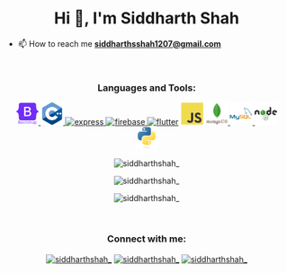 <h1 align="center">Hi 👋, I'm Siddharth Shah</h1>

- 📫 How to reach me **siddharthsshah1207@gmail.com**

<br>

<h3 align="center">Languages and Tools:</h3>
<p align="center"> 
<a href="https://getbootstrap.com" target="_blank"> 
<img src="https://raw.githubusercontent.com/devicons/devicon/master/icons/bootstrap/bootstrap-plain-wordmark.svg" alt="bootstrap" width="40" height="40"/> </a> <a href="https://www.chartjs.org" target="_blank"><a href="https://www.w3schools.com/cpp/" target="_blank"> <img src="https://raw.githubusercontent.com/devicons/devicon/master/icons/cplusplus/cplusplus-original.svg" alt="cplusplus" width="40" height="40"/> </a><a href="https://expressjs.com" target="_blank"> <img src="https://img.shields.io/badge/Express.js-000000?style=for-the-badge&logo=express&logoColor=white" alt="express" width="80" height="40"/> </a> <a href="https://firebase.google.com/" target="_blank"> <img src="https://www.vectorlogo.zone/logos/firebase/firebase-icon.svg" alt="firebase" width="40" height="40"/> </a><a href="https://flutter.dev" target="_blank"> <img src="https://www.vectorlogo.zone/logos/flutterio/flutterio-icon.svg" alt="flutter" width="40" height="40"/></a>  <a href="https://developer.mozilla.org/en-US/docs/Web/JavaScript" target="_blank"> <img src="https://raw.githubusercontent.com/devicons/devicon/master/icons/javascript/javascript-original.svg" alt="javascript" width="40" height="40"/></a> <a href="https://www.mongodb.com/" target="_blank"> <img src="https://raw.githubusercontent.com/devicons/devicon/master/icons/mongodb/mongodb-original-wordmark.svg" alt="mongodb" width="40" height="40"/> </a> <a href="https://www.mysql.com/" target="_blank"> <img src="https://raw.githubusercontent.com/devicons/devicon/master/icons/mysql/mysql-original-wordmark.svg" alt="mysql" width="40" height="40"/> </a> <a href="https://nodejs.org" target="_blank"> <img src="https://raw.githubusercontent.com/devicons/devicon/master/icons/nodejs/nodejs-original-wordmark.svg" alt="nodejs" width="40" height="40"/></a> <a href="https://www.python.org" target="_blank"> <img src="https://raw.githubusercontent.com/devicons/devicon/master/icons/python/python-original.svg" alt="python" width="40" height="40"/> </a>
</p>

<p align="center">
   <img src="https://github-readme-stats.vercel.app/api?username=sid-1207&count_private=true&hide=stars&show_icons=true&theme=gotham&include_all_commits=false" alt="siddharthshah_" />
</p>

<p align="center">
    <img src="https://github-readme-streak-stats.herokuapp.com/?user=sid-1207&theme=tokyonight" alt="siddharthshah_" /> 
</p>

<p align="center">
   <img src="https://github-readme-stats.vercel.app/api/top-langs/?username=sid-1207&count_private=true&hide=stars&show_icons=true&theme=gotham&include_all_commits=false" alt="siddharthshah_" />
</p>
<br>

<h3 align="center">Connect with me:</h3>
<p align="center">
<a href="https://www.linkedin.com/in/sid1207/" target="blank"><img align="center" src="https://img.icons8.com/fluent/48/000000/linkedin.png" alt="siddharthshah_" height="40" width="40"/></a>
<a href="https://twitter.com/_thisissid_" target="blank"><img align="center" src="https://img.icons8.com/fluent/48/000000/twitter.png" alt="siddharthshah_" height="40" width="40" /></a>
<a href="https://www.codechef.com/users/sid_1207" target="blank"><img align="center" src="https://cdn.jsdelivr.net/npm/simple-icons@3.0.1/icons/codechef.svg" alt="siddharthshah_" height="30" width="40" /></a>
</p>

